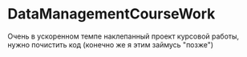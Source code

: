 # DataManagementCourseWork

Очень в ускоренном темпе наклепанный проект курсовой работы, нужно почистить код (конечно же я этим займусь "позже")
